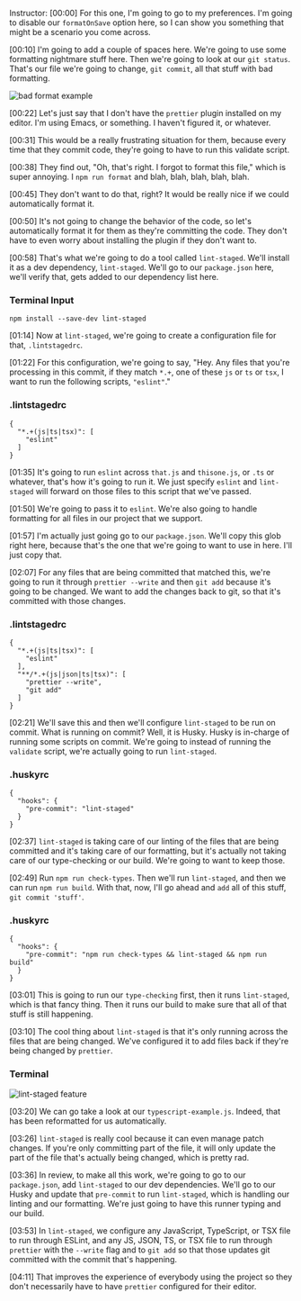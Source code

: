 Instructor: [00:00] For this one, I'm going to go to my preferences. I'm going to disable our `formatOnSave` option here, so I can show you something that might be a scenario you come across.

[00:10] I'm going to add a couple of spaces here. We're going to use some formatting nightmare stuff here. Then we're going to look at our `git status`. That's our file we're going to change, `git commit`, all that stuff with bad formatting.

![bad format example](https://res.cloudinary.com/dg3gyk0gu/image/upload/v1574890642/transcript-images/javascript-auto-format-all-files-and-validate-relevant-files-in-a-precommit-script-with-lint-staged-bad-formatting-example.jpg)

[00:22] Let's just say that I don't have the `prettier` plugin installed on my editor. I'm using Emacs, or something. I haven't figured it, or whatever.

[00:31] This would be a really frustrating situation for them, because every time that they commit code, they're going to have to run this validate script.

[00:38] They find out, "Oh, that's right. I forgot to format this file," which is super annoying. I `npm run format` and blah, blah, blah, blah, blah.

[00:45] They don't want to do that, right? It would be really nice if we could automatically format it.

[00:50] It's not going to change the behavior of the code, so let's automatically format it for them as they're committing the code. They don't have to even worry about installing the plugin if they don't want to.

[00:58] That's what we're going to do a tool called `lint-staged`. We'll install it as a dev dependency, `lint-staged`. We'll go to our `package.json` here, we'll verify that, gets added to our dependency list here.

### Terminal Input
```
npm install --save-dev lint-staged
```

[01:14] Now at `lint-staged`, we're going to create a configuration file for that, `.lintstagedrc`.

[01:22] For this configuration, we're going to say, "Hey. Any files that you're processing in this commit, if they match `*.+`, one of these `js` or `ts` or `tsx`, I want to run the following scripts, `"eslint"`."

### .lintstagedrc
```
{
  "*.+(js|ts|tsx)": [
    "eslint"
  ]
}
```

[01:35] It's going to run `eslint` across `that.js` and `thisone.js`, or `.ts` or whatever, that's how it's going to run it. We just specify `eslint` and `lint-staged` will forward on those files to this script that we've passed.

[01:50] We're going to pass it to `eslint`. We're also going to handle formatting for all files in our project that we support.

[01:57] I'm actually just going go to our `package.json`. We'll copy this glob right here, because that's the one that we're going to want to use in here. I'll just copy that.

[02:07] For any files that are being committed that matched this, we're going to run it through `prettier --write` and then `git add` because it's going to be changed. We want to add the changes back to git, so that it's committed with those changes.

### .lintstagedrc
```
{
  "*.+(js|ts|tsx)": [
    "eslint"
  ],
  "**/*.+(js|json|ts|tsx)": [
    "prettier --write",
    "git add"
  ]
}
```

[02:21] We'll save this and then we'll configure `lint-staged` to be run on commit. What is running on commit? Well, it is Husky. Husky is in-charge of running some scripts on commit. We're going to instead of running the `validate` script, we're actually going to run `lint-staged`.

### .huskyrc
```
{
  "hooks": {
    "pre-commit": "lint-staged"
  }
}
```

[02:37] `lint-staged` is taking care of our linting of the files that are being committed and it's taking care of our formatting, but it's actually not taking care of our type-checking or our build. We're going to want to keep those.

[02:49] Run `npm run check-types`. Then we'll run `lint-staged`, and then we can run `npm run build`. With that, now, I'll go ahead and `add` all of this stuff, `git commit 'stuff'`.

### .huskyrc
```
{
  "hooks": {
    "pre-commit": "npm run check-types && lint-staged && npm run build"
  }
}
```

[03:01] This is going to run our `type-checking` first, then it runs `lint-staged`, which is that fancy thing. Then it runs our build to make sure that all of that stuff is still happening.

[03:10] The cool thing about `lint-staged` is that it's only running across the files that are being changed. We've configured it to add files back if they're being changed by `prettier`.

### Terminal
![lint-staged feature](https://res.cloudinary.com/dg3gyk0gu/image/upload/v1574890637/transcript-images/javascript-auto-format-all-files-and-validate-relevant-files-in-a-precommit-script-with-lint-staged-lint-staged-feature.jpg)

[03:20] We can go take a look at our `typescript-example.js`. Indeed, that has been reformatted for us automatically.

[03:26] `lint-staged` is really cool because it can even manage patch changes. If you're only committing part of the file, it will only update the part of the file that's actually being changed, which is pretty rad.

[03:36] In review, to make all this work, we're going to go to our `package.json`, add `lint-staged` to our dev dependencies. We'll go to our Husky and update that `pre-commit` to run `lint-staged`, which is handling our linting and our formatting. We're just going to have this runner typing and our build.

[03:53] In `lint-staged`, we configure any JavaScript, TypeScript, or TSX file to run through ESLint, and any JS, JSON, TS, or TSX file to run through `prettier` with the `--write` flag and to `git add` so that those updates git committed with the commit that's happening.

[04:11] That improves the experience of everybody using the project so they don't necessarily have to have `prettier` configured for their editor.
